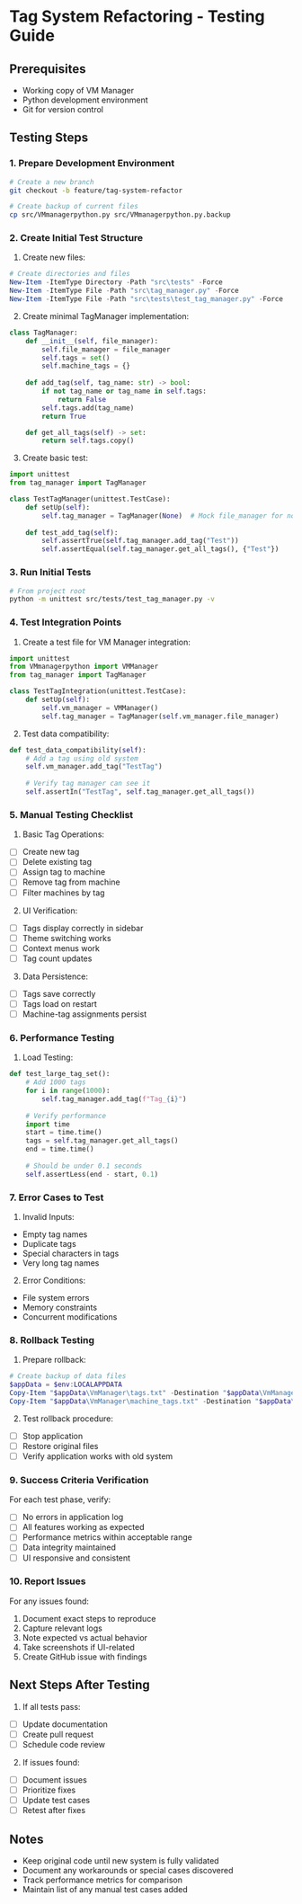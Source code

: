 # Tag System Refactoring - Testing Guide

## Prerequisites
- Working copy of VM Manager
- Python development environment
- Git for version control

## Testing Steps

### 1. Prepare Development Environment

```bash
# Create a new branch
git checkout -b feature/tag-system-refactor

# Create backup of current files
cp src/VMmanagerpython.py src/VMmanagerpython.py.backup
```

### 2. Create Initial Test Structure

1. Create new files:
```powershell
# Create directories and files
New-Item -ItemType Directory -Path "src\tests" -Force
New-Item -ItemType File -Path "src\tag_manager.py" -Force
New-Item -ItemType File -Path "src\tests\test_tag_manager.py" -Force
```

2. Create minimal TagManager implementation:
```python:src/tag_manager.py
class TagManager:
    def __init__(self, file_manager):
        self.file_manager = file_manager
        self.tags = set()
        self.machine_tags = {}
    
    def add_tag(self, tag_name: str) -> bool:
        if not tag_name or tag_name in self.tags:
            return False
        self.tags.add(tag_name)
        return True

    def get_all_tags(self) -> set:
        return self.tags.copy()
```

3. Create basic test:
```python:src/tests/test_tag_manager.py
import unittest
from tag_manager import TagManager

class TestTagManager(unittest.TestCase):
    def setUp(self):
        self.tag_manager = TagManager(None)  # Mock file_manager for now
    
    def test_add_tag(self):
        self.assertTrue(self.tag_manager.add_tag("Test"))
        self.assertEqual(self.tag_manager.get_all_tags(), {"Test"})
```

### 3. Run Initial Tests

```bash
# From project root
python -m unittest src/tests/test_tag_manager.py -v
```

### 4. Test Integration Points

1. Create a test file for VM Manager integration:
```python:src/tests/test_integration.py
import unittest
from VMmanagerpython import VMManager
from tag_manager import TagManager

class TestTagIntegration(unittest.TestCase):
    def setUp(self):
        self.vm_manager = VMManager()
        self.tag_manager = TagManager(self.vm_manager.file_manager)
```

2. Test data compatibility:
```python
def test_data_compatibility(self):
    # Add a tag using old system
    self.vm_manager.add_tag("TestTag")
    
    # Verify tag manager can see it
    self.assertIn("TestTag", self.tag_manager.get_all_tags())
```

### 5. Manual Testing Checklist

1. Basic Tag Operations:
- [ ] Create new tag
- [ ] Delete existing tag
- [ ] Assign tag to machine
- [ ] Remove tag from machine
- [ ] Filter machines by tag

2. UI Verification:
- [ ] Tags display correctly in sidebar
- [ ] Theme switching works
- [ ] Context menus work
- [ ] Tag count updates

3. Data Persistence:
- [ ] Tags save correctly
- [ ] Tags load on restart
- [ ] Machine-tag assignments persist

### 6. Performance Testing

1. Load Testing:
```python
def test_large_tag_set():
    # Add 1000 tags
    for i in range(1000):
        self.tag_manager.add_tag(f"Tag_{i}")
    
    # Verify performance
    import time
    start = time.time()
    tags = self.tag_manager.get_all_tags()
    end = time.time()
    
    # Should be under 0.1 seconds
    self.assertLess(end - start, 0.1)
```

### 7. Error Cases to Test

1. Invalid Inputs:
- Empty tag names
- Duplicate tags
- Special characters in tags
- Very long tag names

2. Error Conditions:
- File system errors
- Memory constraints
- Concurrent modifications

### 8. Rollback Testing

1. Prepare rollback:
```powershell
# Create backup of data files
$appData = $env:LOCALAPPDATA
Copy-Item "$appData\VmManager\tags.txt" -Destination "$appData\VmManager\tags.txt.backup"
Copy-Item "$appData\VmManager\machine_tags.txt" -Destination "$appData\VmManager\machine_tags.txt.backup"
```

2. Test rollback procedure:
- [ ] Stop application
- [ ] Restore original files
- [ ] Verify application works with old system

### 9. Success Criteria Verification

For each test phase, verify:
- [ ] No errors in application log
- [ ] All features working as expected
- [ ] Performance metrics within acceptable range
- [ ] Data integrity maintained
- [ ] UI responsive and consistent

### 10. Report Issues

For any issues found:
1. Document exact steps to reproduce
2. Capture relevant logs
3. Note expected vs actual behavior
4. Take screenshots if UI-related
5. Create GitHub issue with findings

## Next Steps After Testing

1. If all tests pass:
- [ ] Update documentation
- [ ] Create pull request
- [ ] Schedule code review

2. If issues found:
- [ ] Document issues
- [ ] Prioritize fixes
- [ ] Update test cases
- [ ] Retest after fixes

## Notes
- Keep original code until new system is fully validated
- Document any workarounds or special cases discovered
- Track performance metrics for comparison
- Maintain list of any manual test cases added 